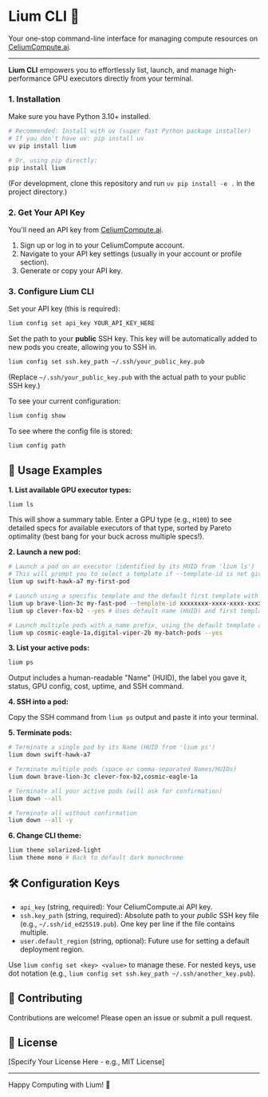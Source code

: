 # Lium CLI 🚀

Your one-stop command-line interface for managing compute resources on [CeliumCompute.ai](https://celiumcompute.ai).

---

**Lium CLI** empowers you to effortlessly list, launch, and manage high-performance GPU executors directly from your terminal. 

### 1. Installation

Make sure you have Python 3.10+ installed.

```bash
# Recommended: Install with uv (super fast Python package installer)
# If you don't have uv: pip install uv
uv pip install lium

# Or, using pip directly:
pip install lium
```

(For development, clone this repository and run `uv pip install -e .` in the project directory.)

### 2. Get Your API Key

You'll need an API key from [CeliumCompute.ai](https://celiumcompute.ai). 

1.  Sign up or log in to your CeliumCompute account.
2.  Navigate to your API key settings (usually in your account or profile section).
3.  Generate or copy your API key.

### 3. Configure Lium CLI

Set your API key (this is required):
```bash
lium config set api_key YOUR_API_KEY_HERE
```

Set the path to your **public** SSH key. This key will be automatically added to new pods you create, allowing you to SSH in.
```bash
lium config set ssh.key_path ~/.ssh/your_public_key.pub
```
(Replace `~/.ssh/your_public_key.pub` with the actual path to your public SSH key.)

To see your current configuration:
```bash
lium config show
```

To see where the config file is stored:
```bash
lium config path
```

## 🚀 Usage Examples

**1. List available GPU executor types:**

```bash
lium ls
```
This will show a summary table. Enter a GPU type (e.g., `H100`) to see detailed specs for available executors of that type, sorted by Pareto optimality (best bang for your buck across multiple specs!).

**2. Launch a new pod:**

```bash
# Launch a pod on an executor (identified by its HUID from 'lium ls')
# This will prompt you to select a template if --template-id is not given
lium up swift-hawk-a7 my-first-pod

# Launch using a specific template and the default first template with -y (yes to all prompts)
lium up brave-lion-3c my-fast-pod --template-id xxxxxxxx-xxxx-xxxx-xxxx-xxxxxxxxxxxx
lium up clever-fox-b2 --yes # Uses default name (HUID) and first template

# Launch multiple pods with a name prefix, using the default template automatically
lium up cosmic-eagle-1a,digital-viper-2b my-batch-pods --yes 
```

**3. List your active pods:**

```bash
lium ps
```
Output includes a human-readable "Name" (HUID), the label you gave it, status, GPU config, cost, uptime, and SSH command.

**4. SSH into a pod:**

Copy the SSH command from `lium ps` output and paste it into your terminal.

**5. Terminate pods:**

```bash
# Terminate a single pod by its Name (HUID from 'lium ps')
lium down swift-hawk-a7

# Terminate multiple pods (space or comma-separated Names/HUIDs)
lium down brave-lion-3c clever-fox-b2,cosmic-eagle-1a

# Terminate all your active pods (will ask for confirmation)
lium down --all

# Terminate all without confirmation
lium down --all -y
```

**6. Change CLI theme:**

```bash
lium theme solarized-light
lium theme mono # Back to default dark monochrome
```

## 🛠️ Configuration Keys

*   `api_key` (string, required): Your CeliumCompute.ai API key.
*   `ssh.key_path` (string, required): Absolute path to your *public* SSH key file (e.g., `~/.ssh/id_ed25519.pub`). One key per line if the file contains multiple.
*   `user.default_region` (string, optional): Future use for setting a default deployment region.

Use `lium config set <key> <value>` to manage these. For nested keys, use dot notation (e.g., `lium config set ssh.key_path ~/.ssh/another_key.pub`).

## 🤝 Contributing

Contributions are welcome! Please open an issue or submit a pull request.

## 📜 License

[Specify Your License Here - e.g., MIT License]

---

Happy Computing with Lium! 🎉
